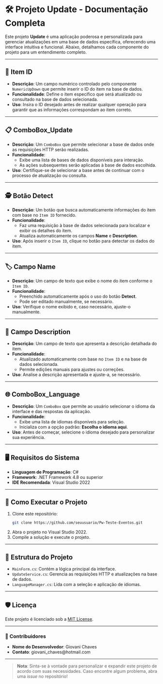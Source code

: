 # 🛠️ Projeto Update - Documentação Completa

Este projeto **Update** é uma aplicação poderosa e personalizada para gerenciar atualizações em uma base de dados específica, oferecendo uma interface intuitiva e funcional. Abaixo, detalhamos cada componente do projeto para um entendimento completo.

---

## 🔢 **Item ID**

- **Descrição**: Um campo numérico controlado pelo componente `NumericUpDown` que permite inserir o ID do item na base de dados.
- **Funcionalidade**: Define o item específico que será atualizado ou consultado na base de dados selecionada.
- **Uso**: Insira o ID desejado antes de realizar qualquer operação para garantir que as informações correspondam ao item correto.

---

## 📋 **ComboBox\_Update**

- **Descrição**: Um `ComboBox` que permite selecionar a base de dados onde as requisições HTTP serão realizadas.
- **Funcionalidade**:
  - Exibe uma lista de bases de dados disponíveis para interação.
  - As ações subsequentes serão aplicadas à base de dados escolhida.
- **Uso**: Certifique-se de selecionar a base antes de continuar com o processo de atualização ou consulta.

---

## 🕵️ **Botão Detect**

- **Descrição**: Um botão que busca automaticamente informações do item com base no `Item ID` fornecido.
- **Funcionalidade**:
  - Faz uma requisição à base de dados selecionada para localizar e exibir os detalhes do item.
  - Atualiza automaticamente os campos **Name** e **Description**.
- **Uso**: Após inserir o `Item ID`, clique no botão para detectar os dados do item.

---

## 🏷️ **Campo Name**

- **Descrição**: Um campo de texto que exibe o nome do item conforme o `Item ID`.
- **Funcionalidade**:
  - Preenchido automaticamente após o uso do botão **Detect**.
  - Pode ser editado manualmente, se necessário.
- **Uso**: Verifique o nome exibido e, caso necessário, ajuste-o manualmente.

---

## 📝 **Campo Description**

- **Descrição**: Um campo de texto que apresenta a descrição detalhada do item.
- **Funcionalidade**:
  - Atualizado automaticamente com base no `Item ID` e na base de dados selecionada.
  - Permite edições manuais para ajustes ou correções.
- **Uso**: Analise a descrição apresentada e ajuste-a, se necessário.

---

## 🌐 **ComboBox\_Language**

- **Descrição**: Um `ComboBox` que permite ao usuário selecionar o idioma da interface e das respostas da aplicação.
- **Funcionalidade**:
  - Exibe uma lista de idiomas disponíveis para seleção.
  - Inicializa com a opção padrão: **Escolha o idioma aqui**.
- **Uso**: Antes de começar, selecione o idioma desejado para personalizar sua experiência.

---

## 🖥️ **Requisitos do Sistema**

- **Linguagem de Programação**: C#
- **Framework**: .NET Framework 4.8 ou superior
- **IDE Recomendada**: Visual Studio 2022

---

## 🚀 **Como Executar o Projeto**

1. Clone este repositório:
   ```bash
   git clone https://github.com/seuusuario/Pw-Teste-Eventos.git
   ```
2. Abra o projeto no Visual Studio 2022.
3. Compile a solução e execute o projeto.

---

## 📂 **Estrutura do Projeto**

- `MainForm.cs`: Contém a lógica principal da interface.
- `UpdateService.cs`: Gerencia as requisições HTTP e atualizações na base de dados.
- `LanguageManager.cs`: Lida com a seleção e aplicação de idiomas.

---

## 🛡️ **Licença**

Este projeto é licenciado sob a [MIT License](LICENSE).

---

### 👥 **Contribuidores**

- **Nome do Desenvolvedor**: Giovani Chaves
- **Contato**: giovani\_chaves\@hotmail.com

---

> **Nota**: Sinta-se à vontade para personalizar e expandir este projeto de acordo com suas necessidades. Caso encontre algum problema, abra uma *issue* no repositório!



